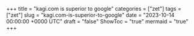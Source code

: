 +++
title = "kagi.com is superior to google"
categories = ["zet"]
tags = ["zet"]
slug = "kagi.com-is-superior-to-google"
date = "2023-10-14 00:00:00 +0000 UTC"
draft = "false"
ShowToc = "true"
mermaid = "true"
+++

